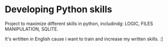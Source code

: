 # Developing Python skills

Project to maximize different skills in python, includindg: LOGIC, FILES MANIPULATION, SQLITE.

It's wrtitten in English cause i want to train and increase my written skills. :]
